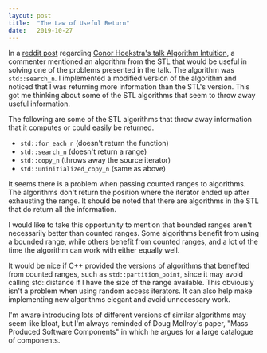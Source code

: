 ```yaml
---
layout: post
title:  "The Law of Useful Return"
date:   2019-10-27
---
```


In a [reddit
post](https://www.reddit.com/r/cpp/comments/dhv96a/cppcon_2019_conor_hoekstra_algorithm_intuition/)
regarding [Conor Hoekstra's talk Algorithm
Intuition](https://www.youtube.com/watch?v=pUEnO6SvAMo&feature=youtu.be), a
commenter mentioned an algorithm from the STL that would be useful in solving
one of the problems presented in the talk. The algorithm was `std::search_n`. I
implemented a modified version of the algorithm and noticed that I was
returning more information than the STL's version. This got me thinking about
some of the STL algorithms that seem to throw away useful information.

The following are some of the STL algorithms that throw away information that
it computes or could easily be returned.

* `std::for_each_n` (doesn't return the function)
* `std::search_n` (doesn't return a range)
* `std::copy_n` (throws away the source iterator)
* `std::uninitialized_copy_n` (same as above)

It seems there is a problem when passing counted ranges to algorithms. The
algorithms don't return the position where the iterator ended up after
exhausting the range. It should be noted that there are algorithms in the STL
that do return all the information.

I would like to take this opportunity to mention that bounded ranges aren't
necessarily better than counted ranges. Some algorithms benefit from using a
bounded range, while others benefit from counted ranges, and a lot of the time
the algorithm can work with either equally well.

It would be nice if C++ provided the versions of algorithms that benefited from
counted ranges, such as `std::partition_point`, since it may avoid calling
std::distance if I have the size of the range available. This obviously isn't a
problem when using random access iterators. It can also help make implementing
new algorithms elegant and avoid unnecessary work.

I'm aware introducing lots of different versions of similar algorithms may seem
like bloat, but I'm always reminded of Doug McIlroy's paper, "Mass Produced
Software Components" in which he argues for a large catalogue of components.
